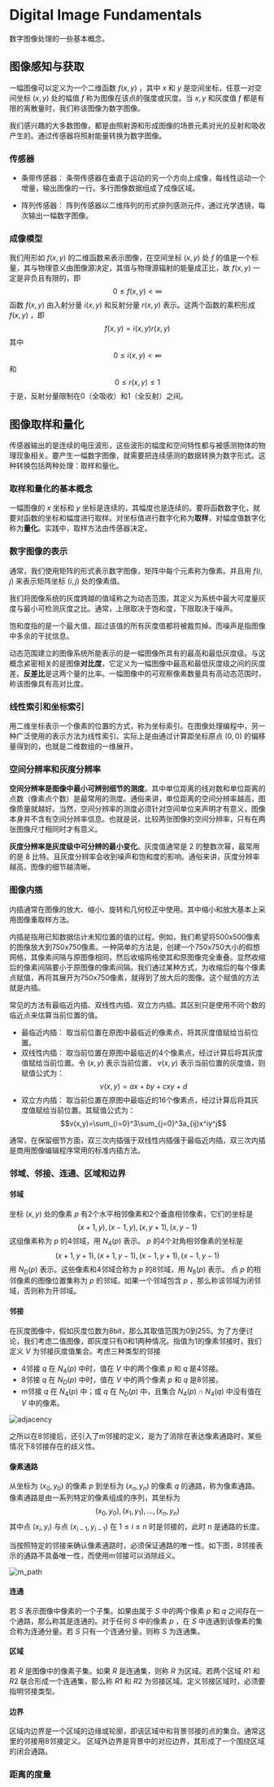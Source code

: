 # Digital Image Fundamentals
数字图像处理的一些基本概念。

## 图像感知与获取
一幅图像可以定义为一个二维函数 $f(x,y)$ ，其中 $x$ 和 $y$ 是空间坐标，任意一对空间坐标 $(x,y)$ 处的幅值 $f$ 称为图像在该点的强度或灰度。当 $x,y$ 和灰度值 $f$ 都是有限的离散量时，我们称该图像为数字图像。

我们感兴趣的大多数图像，都是由照射源和形成图像的场景元素对光的反射和吸收产生的。通过传感器将照射能量转换为数字图像。


### 传感器
- 条带传感器：
条带传感器在垂直于运动的另一个方向上成像，每线性运动一个增量，输出图像的一行。多行图像数据组成了成像区域。

- 阵列传感器：
阵列传感器以二维阵列的形式排列感测元件，通过光学透镜，每次输出一幅数字图像。

### 成像模型
我们用形如 $f(x,y)$ 的二维函数来表示图像，在空间坐标 $(x,y)$ 处 $f$ 的值是一个标量，其与物理意义由图像源决定，其值与物理源辐射的能量成正比，故 $f(x,y)$ 一定是非负且有限的，即 $$0 \leq f(x,y) < \infty$$ 函数 $f(x,y)$ 由入射分量 $i(x,y)$ 和反射分量 $r(x,y)$ 表示。这两个函数的乘积形成 $f(x,y)$ ，即 $$f(x,y)=i(x,y)r(x,y)$$ 其中 $$0 \leq i(x,y) < \infty$$ 和 $$0 \leq r(x,y) \leq 1$$ 于是，反射分量限制在0（全吸收）和1（全反射）之间。

## 图像取样和量化
传感器输出的是连续的电压波形，这些波形的幅度和空间特性都与被感测物体的物理现象相关。要产生一幅数字图像，就需要把连续感测的数据转换为数字形式。这种转换包括两种处理：取样和量化。

### 取样和量化的基本概念
一幅图像的 $x$ 坐标和 $y$ 坐标是连续的，其幅度也是连续的。要将函数数字化，就要对函数的坐标和幅度进行取样。对坐标值进行数字化称为**取样**，对幅度值数字化称为**量化**。实践中，取样方法由传感器决定。

### 数字图像的表示
通常，我们使用矩阵的形式表示数字图像，矩阵中每个元素称为像素。并且用 $f(i,j)$ 来表示矩阵坐标 $(i,j)$ 处的像素值。

我们将图像系统的灰度跨越的值域称之为动态范围，其定义为系统中最大可度量灰度与最小可检测灰度之比。通常，上限取决于饱和度，下限取决于噪声。

饱和度指的是一个最大值，超过该值的所有灰度值都将被裁剪掉。而噪声是指图像中多余的干扰信息。

动态范围建立的图像系统所能表示的是一幅图像所具有的最高和最低灰度级。与这概念紧密相关的是图像**对比度**，它定义为一幅图像中最高和最低灰度级之间的灰度差。**反差比**是这两个量的比率。一幅图像中的可观察像素数量具有高动态范围时，称该图像具有高对比度。

### 线性索引和坐标索引
用二维坐标表示一个像素的位置的方式，称为坐标索引。在图像处理编程中，另一种广泛使用的表示方法为线性索引。实际上是由通过计算距坐标原点 $(0,0)$ 的偏移量得到的，也就是二维数组的一维展开。

### 空间分辨率和灰度分辨率
**空间分辨率是图像中最小可辨别细节的测度**。其中单位距离的线对数和单位距离的点数（像素点个数）是最常用的测度。通俗来讲，单位距离的空间分辨率越高，图像质量就越好。当然，空间分辨率的测度必须针对空间单位来声明才有意义，图像本身并不含有空间分辨率信息。也就是说，比较两张图像的空间分辨率，只有在两张图像尺寸相同时才有意义。

**灰度分辨率是灰度级中可分辨的最小变化**。灰度值通常是 $2$ 的整数次幂，最常用的是 $8$ 比特。且灰度分辨率会收到噪声和饱和度的影响。通俗来讲，灰度分辨率越高，图像的细节越清晰。

### 图像内插
内插通常在图像的放大、缩小、旋转和几何校正中使用。其中缩小和放大基本上采用图像重取样方法。

内插是指用已知数据估计未知位置的值的过程。例如，我们希望将500x500像素的图像放大到750x750像素。一种简单的方法是，创建一个750x750大小的假想网格，其像素间隔与原图像相同，然后收缩网格使其和原图像完全重叠。显然收缩后的像素间隔要小于原图像的像素间隔。我们通过某种方式，为收缩后的每个像素点赋值，再将其展开为750x750像素，就得到了放大后的图像。这个赋值的方法就是内插。

常见的方法有最临近内插、双线性内插、双立方内插。其区别只是使用不同个数的临近点来估算当前位置的值。

- 最临近内插：
取当前位置在原图中最临近的像素点，将其灰度值赋给当前位置。
- 双线性内插：
取当前位置在原图中最临近的4个像素点，经过计算后将其灰度值赋给当前位置。令 $(x,y)$ 表示当前位置， $v(x,y)$ 表示当前位置的灰度值，则赋值公式为： $$v(x,y)=ax+by+cxy+d$$ 
- 双立方内插：
取当前位置在原图中最临近的16个像素点，经过计算后将其灰度值赋给当前位置。其赋值公式为： $$v(x,y)=\sum_{i=0}^3\sum_{j=0}^3a_{ij}x^iy^j$$ 

通常，在保留细节方面，双三次内插强于双线性内插强于最临近内插，双三次内插是商用图像编辑程序常用的标准内插方法。

### 邻域、邻接、连通、区域和边界
#### 邻域
坐标 $(x,y)$ 处的像素 $p$ 有2个水平相邻像素和2个垂直相邻像素，它们的坐标是  $$(x+1,y),(x-1,y),(x,y+1),(x,y-1)$$ 这组像素称为 $p$ 的4邻域，用 $N_4(p)$ 表示。
$p$ 的4个对角相邻像素的坐标是 $$(x+1,y+1),(x+1,y-1),(x-1,y+1),(x-1,y-1)$$ 用 $N_D(p)$  表示。这些像素和4邻域合称为 $p$ 的8邻域，用 $N_8(p)$ 表示。
点 $p$ 的相邻像素的图像位置集称为 $p$ 的邻域。如果一个邻域包含 $p$ ，那么称该邻域为闭邻域，否则称为开邻域。

#### 邻接
在灰度图像中，假如灰度位数为8bit，那么其取值范围为0到255。为了方便讨论，我们考虑二值图像，即灰度只有0和1两种情况。指值为1的像素邻接时，我们定义 $V$ 为邻接灰度值集合。考虑三种类型的邻接
- 4邻接
$q$ 在 $N_4(p)$ 中时，值在 $V$ 中的两个像素 $p$ 和 $q$ 是4邻接。
- 8邻接
$q$ 在 $N_D(p)$ 中时，值在 $V$ 中的两个像素 $p$ 和 $q$ 是8邻接。
- m邻接
$q$ 在 $N_4(p)$ 中；或 $q$ 在 $N_D(p)$ 中，且集合 $N_4(p) \cap N_4(q)$ 中没有值在 $V$ 中的像素。

![adjacency](./images/adjacency.png)

之所以在8邻接后，还引入了m邻接的定义，是为了消除在表达像素通路时，某些情况下8邻接存在的歧义性。

#### 像素通路
从坐标为 $(x_0,y_0)$ 的像素 $p$ 到坐标为 $(x_n,y_n)$ 的像素 $q$ 的通路，称为像素通路。像素通路是由一系列特定的像素组成的序列，其坐标为 $$(x_0,y_0),(x_1,y_1),...,(x_n,y_n)$$ 其中点 $(x_i,y_i)$ 与点 $(x_{i-1},y_{i-1})$ 在 $1 \leq i \leq n$ 时是邻接的，此时 $n$ 是通路的长度。

当按照特定的邻接来确认像素通路时，必须保证通路的唯一性。如下图，8邻接表示的通路不具备唯一性，而使用m邻接可以消除歧义。

![m_path](./images/m_path.png)

#### 连通
若 $S$ 表示图像中像素的一个子集。如果由属于 $S$ 中的两个像素 $p$ 和 $q$ 之间存在一个通路，那么称其是连通的。对于任何 $S$ 中的像素 $p$ ，在 $S$ 中连通到该像素的集合称为连通分量。若 $S$ 只有一个连通分量，则称 $S$ 为连通集。

#### 区域
若 $R$ 是图像中的像素子集。如果 $R$ 是连通集，则称 $R$ 为区域。若两个区域 $R1$ 和 $R2$ 联合形成一个连通集，那么称 $R1$ 和 $R2$ 为邻接区域。定义邻接区域时，必须要指明邻接类型。

#### 边界
区域内边界是一个区域的边缘或轮廓，即该区域中和背景邻接的点的集合。通常这里的邻接用8邻接定义。
区域外边界是背景中的对应边界，其形成了一个围绕区域的闭合通路。

### 距离的度量